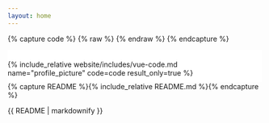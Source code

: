 ```yaml
---
layout: home
---
```


{% capture code %}
{% raw %}
<template>
  <div style="width: 180px;">
    <VueFileAgent
      :uploadUrl="uploadUrl"
      :multiple="false"
      :deletable="false"
      :meta="false"
      :compact="true"
      accept="image/*"
      help-text="Select or drag an image here"
      :errorText="{
        type: 'Please select an image',
      }"
      v-model="profilePic"
      @select="onSelect($event)"
    ></VueFileAgent>
  </div>
</template>
<script>
export default {
  data: function(){
    return {
      // ...
      profilePic: null,
      uploadUrl: 'https://www.mocky.io/v2/5d4fb20b3000005c111099e3',
      // ...
    };
  },
  // ...
}
</script>
{% endraw %}
{% endcapture %}


<div style="float: left;padding: 20px 20px 10px 0;background: #FFF;">
{% include_relative website/includes/vue-code.md name="profile_picture" code=code result_only=true %}
</div>

{% capture README %}{% include_relative README.md %}{% endcapture %}

<div class="readme-content" v-pre>
  {{ README | markdownify }}
</div>
